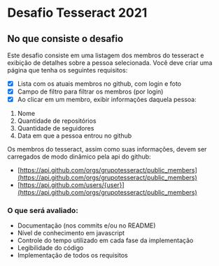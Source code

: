 # Desafio Tesseract 2021 
## No que consiste o desafio

Este desafio consiste em uma listagem dos membros do tesseract e exibição de detalhes sobre a pessoa selecionada.
Você deve criar uma página que tenha os seguintes requisitos:
- [x]  Lista com os atuais membros no github, com login e foto
- [x] Campo de filtro para filtrar os membros (por login)
- [x] Ao clicar em um membro, exibir informações daquela pessoa:
 1. Nome
 2. Quantidade de repositórios
 3. Quantidade de seguidores
 4. Data em que a pessoa entrou no github

Os membros do tesseract, assim como suas informações, devem ser carregados de modo
dinâmico pela api do github:
- [https://api.github.com/orgs/grupotesseract/public_members](https://api.github.com/orgs/grupotesseract/public_members)
- [https://api.github.com/users/{user}](https://api.github.com/orgs/grupotesseract/public_members)


### O que será avaliado:
- Documentação (nos commits e/ou no README)
- Nível de conhecimento em javascript
- Controle do tempo utilizado em cada fase da implementação
- Legibilidade do código
- Implementação de todos os requisitos
